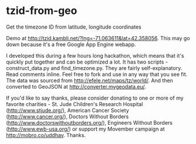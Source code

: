 tzid-from-geo
=============

Get the timezone ID from latitude, longitude coordinates

Demo at http://tzid.kambli.net/?lng=-71.063611&lat=42.358056. This may go down because it's a free Google App Engine webapp.

I developed this during a few hours long hackathon, which means that it's quickly put together and can be optimized a lot. It has two scripts - construct_data.py and find_timezone.py. They are fairly self-explanatory. Read comments inline. Feel free to fork and use in any way that you see fit. The data was sourced from http://efele.net/maps/tz/world/. And then converted to GeoJSON at http://converter.mygeodata.eu/. 

If you'd like to say thanks, please consider donating to one or more of my favorite charities - St. Jude Children's Research Hospital (http://www.stjude.org/), American Cancer Society (http://www.cancer.org/), Doctors Without Borders (http://www.doctorswithoutborders.org/), Engineers Without Borders (http://www.ewb-usa.org/) or support my Movember campaign at http://mobro.co/uddhav. Thanks.